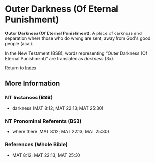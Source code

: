 # Outer Darkness (Of Eternal Punishment)
**Outer Darkness (Of Eternal Punishment)**. 
A place of darkness and separation where those who do wrong are sent, away from God's good people (acai). 




In the New Testament (BSB), words representing “Outer Darkness (Of Eternal Punishment)” are translated as 
*darkness* (3x). 


Return to [Index](00-Index.md)

## More Information

### NT Instances (BSB)

* darkness (MAT 8:12; MAT 22:13; MAT 25:30)



### NT Pronominal Referents (BSB)

* where there (MAT 8:12; MAT 22:13; MAT 25:30)



### References (Whole Bible)

* MAT 8:12; MAT 22:13; MAT 25:30



